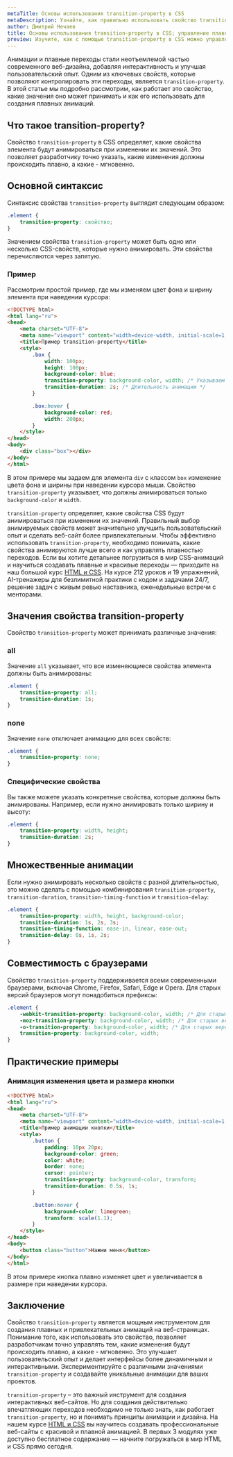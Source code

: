 ```yaml
---
metaTitle: Основы использования transition-property в CSS
metaDescription: Узнайте, как правильно использовать свойство transition-property в CSS для создания плавных анимаций.
author: Дмитрий Нечаев
title: Основы использования transition-property в CSS; управление плавными переходами
preview: Изучите, как с помощью transition-property в CSS можно управлять плавными переходами для различных свойств элементов на веб-странице.
---
```


Анимации и плавные переходы стали неотъемлемой частью современного веб-дизайна, добавляя интерактивность и улучшая пользовательский опыт. Одним из ключевых свойств, которые позволяют контролировать эти переходы, является `transition-property`. В этой статье мы подробно рассмотрим, как работает это свойство, какие значения оно может принимать и как его использовать для создания плавных анимаций.

## Что такое transition-property?

Свойство `transition-property` в CSS определяет, какие свойства элемента будут анимироваться при изменении их значений. Это позволяет разработчику точно указать, какие изменения должны происходить плавно, а какие - мгновенно.

## Основной синтаксис

Синтаксис свойства `transition-property` выглядит следующим образом:

```css
.element {
    transition-property: свойство;
}
```

Значением свойства `transition-property` может быть одно или несколько CSS-свойств, которые нужно анимировать. Эти свойства перечисляются через запятую.

### Пример

Рассмотрим простой пример, где мы изменяем цвет фона и ширину элемента при наведении курсора:

```html
<!DOCTYPE html>
<html lang="ru">
<head>
    <meta charset="UTF-8">
    <meta name="viewport" content="width=device-width, initial-scale=1.0">
    <title>Пример transition-property</title>
    <style>
        .box {
            width: 100px;
            height: 100px;
            background-color: blue;
            transition-property: background-color, width; /* Указываем свойства для анимации */
            transition-duration: 2s; /* Длительность анимации */
        }

        .box:hover {
            background-color: red;
            width: 200px;
        }
    </style>
</head>
<body>
    <div class="box"></div>
</body>
</html>
```

В этом примере мы задаем для элемента `div` с классом `box` изменение цвета фона и ширины при наведении курсора мыши. Свойство `transition-property` указывает, что должны анимироваться только `background-color` и `width`.

`transition-property` определяет, какие свойства CSS будут анимироваться при изменении их значений. Правильный выбор анимируемых свойств может значительно улучшить пользовательский опыт и сделать веб-сайт более привлекательным. Чтобы эффективно использовать `transition-property`, необходимо понимать, какие свойства анимируются лучше всего и как управлять плавностью переходов. Если вы хотите детальнее погрузиться в мир CSS-анимаций и научиться создавать плавные и красивые переходы — приходите на наш большой курс [HTML и CSS](https://purpleschool.ru/course/html-css?utm_source=knowledgebase&utm_medium=text&utm_campaign=osnovy-ispolzovaniya-transition-property-v-css-upravlenie-plavnymi-perehodami). На курсе 212 уроков и 19 упражнений, AI-тренажеры для безлимитной практики с кодом и задачами 24/7, решение задач с живым ревью наставника, еженедельные встречи с менторами.

## Значения свойства transition-property

Свойство `transition-property` может принимать различные значения:

### all

Значение `all` указывает, что все изменяющиеся свойства элемента должны быть анимированы:

```css
.element {
    transition-property: all;
    transition-duration: 1s;
}
```

### none

Значение `none` отключает анимацию для всех свойств:

```css
.element {
    transition-property: none;
}
```

### Специфические свойства

Вы также можете указать конкретные свойства, которые должны быть анимированы. Например, если нужно анимировать только ширину и высоту:

```css
.element {
    transition-property: width, height;
    transition-duration: 2s;
}
```

## Множественные анимации

Если нужно анимировать несколько свойств с разной длительностью, это можно сделать с помощью комбинирования `transition-property`, `transition-duration`, `transition-timing-function` и `transition-delay`:

```css
.element {
    transition-property: width, height, background-color;
    transition-duration: 1s, 2s, 3s;
    transition-timing-function: ease-in, linear, ease-out;
    transition-delay: 0s, 1s, 2s;
}
```

## Совместимость с браузерами

Свойство `transition-property` поддерживается всеми современными браузерами, включая Chrome, Firefox, Safari, Edge и Opera. Для старых версий браузеров могут понадобиться префиксы:

```css
.element {
    -webkit-transition-property: background-color, width; /* Для старых версий Safari и Chrome */
    -moz-transition-property: background-color, width; /* Для старых версий Firefox */
    -o-transition-property: background-color, width; /* Для старых версий Opera */
    transition-property: background-color, width;
}
```

## Практические примеры

### Анимация изменения цвета и размера кнопки

```html
<!DOCTYPE html>
<html lang="ru">
<head>
    <meta charset="UTF-8">
    <meta name="viewport" content="width=device-width, initial-scale=1.0">
    <title>Пример анимации кнопки</title>
    <style>
        .button {
            padding: 10px 20px;
            background-color: green;
            color: white;
            border: none;
            cursor: pointer;
            transition-property: background-color, transform;
            transition-duration: 0.5s, 1s;
        }

        .button:hover {
            background-color: limegreen;
            transform: scale(1.1);
        }
    </style>
</head>
<body>
    <button class="button">Нажми меня</button>
</body>
</html>
```

В этом примере кнопка плавно изменяет цвет и увеличивается в размере при наведении курсора.

## Заключение

Свойство `transition-property` является мощным инструментом для создания плавных и привлекательных анимаций на веб-страницах. Понимание того, как использовать это свойство, позволяет разработчикам точно управлять тем, какие изменения будут происходить плавно, а какие - мгновенно. Это улучшает пользовательский опыт и делает интерфейсы более динамичными и интерактивными. Экспериментируйте с различными значениями `transition-property` и создавайте уникальные анимации для ваших проектов.

`transition-property` – это важный инструмент для создания интерактивных веб-сайтов. Но для создания действительно впечатляющих переходов необходимо не только знать, как работает `transition-property`, но и понимать принципы анимации и дизайна. На нашем курсе [HTML и CSS](https://purpleschool.ru/course/html-css?utm_source=knowledgebase&utm_medium=text&utm_campaign=osnovy-ispolzovaniya-transition-property-v-css-upravlenie-plavnymi-perehodami) вы научитесь создавать профессиональные веб-сайты с красивой и плавной анимацией. В первых 3 модулях уже доступно бесплатное содержание — начните погружаться в мир HTML и CSS прямо сегодня.

